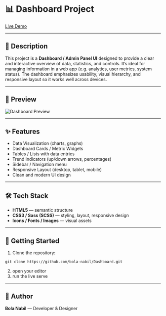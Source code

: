 # 📊 Dashboard Project
[Live Demo](https://bola-nabil.github.io/Dashboard/)

---
## 📖 Description

This project is a **Dashboard / Admin Panel UI** designed to provide a clear and interactive overview of data, statistics, and controls.
It’s ideal for managing information in a web app (e.g. analytics, user metrics, system status). The dashboard emphasizes usability, visual hierarchy, and responsive layout so it works well across devices.

---
## 📸 Preview

![Dashboard Preview](./dashboard-preview.gif) 

---
## ✨ Features

- Data Visualization (charts, graphs)  
- Dashboard Cards / Metric Widgets  
- Tables / Lists with data entries  
- Trend indicators (up/down arrows, percentages)  
- Sidebar / Navigation menu  
- Responsive Layout (desktop, tablet, mobile)  
- Clean and modern UI design

---
## 🛠️ Tech Stack

- **HTML5** — semantic structure  
- **CSS3 / Sass (SCSS)** — styling, layout, responsive design  
- **Icons / Fonts / Images** — visual assets

---
## 🚀 Getting Started

1. Clone the repository:
```
git clone https://github.com/bola-nabil/Dashboard.git
```
2. open your editor
3. run the live serve

---
## 👤 Author

**Bola Nabil** — Developer & Designer

